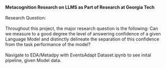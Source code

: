 **Metacognition Research on LLMS as Part of Research at Georgia Tech**
\
\
Research Question:
\
\
Throughout this project, the major research question is the following: Can we measure to a good degree the level of answering confidence of a given Language Model and distinctly delineate the separation of this confidence from the task performance of the model?
\
\
Navigate to EDA/Metadpy with EventsAdapt Dataset.ipynb to see inital pipeline, given Model data.
